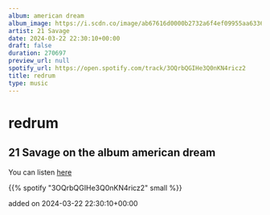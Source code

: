 ```yaml
---
album: american dream
album_image: https://i.scdn.co/image/ab67616d0000b2732a6f4ef09955aa6336cf2590
artist: 21 Savage
date: 2024-03-22 22:30:10+00:00
draft: false
duration: 270697
preview_url: null
spotify_url: https://open.spotify.com/track/3OQrbQGIHe3Q0nKN4ricz2
title: redrum
type: music
---
```



# redrum

## 21 Savage on the album american dream

You can listen [here](https://open.spotify.com/track/3OQrbQGIHe3Q0nKN4ricz2)

{{% spotify "3OQrbQGIHe3Q0nKN4ricz2" small %}}

added on 2024-03-22 22:30:10+00:00